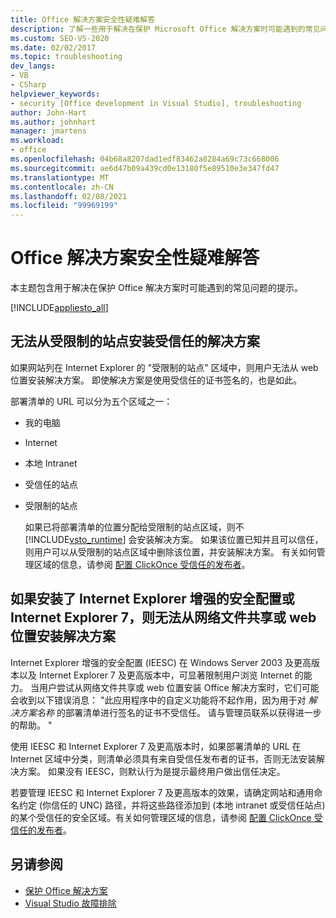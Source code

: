 ```yaml
---
title: Office 解决方案安全性疑难解答
description: 了解一些用于解决在保护 Microsoft Office 解决方案时可能遇到的常见问题的提示。
ms.custom: SEO-VS-2020
ms.date: 02/02/2017
ms.topic: troubleshooting
dev_langs:
- VB
- CSharp
helpviewer_keywords:
- security [Office development in Visual Studio], troubleshooting
author: John-Hart
ms.author: johnhart
manager: jmartens
ms.workload:
- office
ms.openlocfilehash: 04b68a8207dad1edf83462a8284a69c73c668006
ms.sourcegitcommit: ae6d47b09a439cd0e13180f5e89510e3e347fd47
ms.translationtype: MT
ms.contentlocale: zh-CN
ms.lasthandoff: 02/08/2021
ms.locfileid: "99969199"
---
```

# <a name="troubleshoot-office-solution-security"></a>Office 解决方案安全性疑难解答
  本主题包含用于解决在保护 Office 解决方案时可能遇到的常见问题的提示。

 [!INCLUDE[appliesto_all](../vsto/includes/appliesto-all-md.md)]

## <a name="trusted-solutions-cannot-be-installed-from-restricted-sites"></a>无法从受限制的站点安装受信任的解决方案
 如果网站列在 Internet Explorer 的 "受限制的站点" 区域中，则用户无法从 web 位置安装解决方案。 即使解决方案是使用受信任的证书签名的，也是如此。

 部署清单的 URL 可以分为五个区域之一：

- 我的电脑

- Internet

- 本地 Intranet

- 受信任的站点

- 受限制的站点

  如果已将部署清单的位置分配给受限制的站点区域，则不 [!INCLUDE[vsto_runtime](../vsto/includes/vsto-runtime-md.md)] 会安装解决方案。 如果该位置已知并且可以信任，则用户可以从受限制的站点区域中删除该位置，并安装解决方案。 有关如何管理区域的信息，请参阅 [配置 ClickOnce 受信任的发布者](/previous-versions/dotnet/articles/ms996418(v=msdn.10))。

## <a name="solutions-cannot-be-installed-from-network-file-shares-or-web-locations-when-internet-explorer-enhanced-security-configuration-or-internet-explorer-7-is-installed"></a>如果安装了 Internet Explorer 增强的安全配置或 Internet Explorer 7，则无法从网络文件共享或 web 位置安装解决方案
 Internet Explorer 增强的安全配置 (IEESC) 在 Windows Server 2003 及更高版本以及 Internet Explorer 7 及更高版本中，可显著限制用户浏览 Internet 的能力。 当用户尝试从网络文件共享或 web 位置安装 Office 解决方案时，它们可能会收到以下错误消息： "此应用程序中的自定义功能将不起作用，因为用于对 *解决方案名称* 的部署清单进行签名的证书不受信任。 请与管理员联系以获得进一步的帮助。 "

 使用 IEESC 和 Internet Explorer 7 及更高版本时，如果部署清单的 URL 在 Internet 区域中分类，则清单必须具有来自受信任发布者的证书，否则无法安装解决方案。 如果没有 IEESC，则默认行为是提示最终用户做出信任决定。

 若要管理 IEESC 和 Internet Explorer 7 及更高版本的效果，请确定网站和通用命名约定 (你信任的 UNC) 路径，并将这些路径添加到 (本地 intranet 或受信任站点) 的某个受信任的安全区域。有关如何管理区域的信息，请参阅 [配置 ClickOnce 受信任的发布者](/previous-versions/dotnet/articles/ms996418(v=msdn.10))。

## <a name="see-also"></a>另请参阅
- [保护 Office 解决方案](../vsto/securing-office-solutions.md)
- [Visual Studio 故障排除](/troubleshoot/visualstudio/welcome-visual-studio/)

